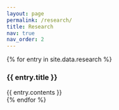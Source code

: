 ```yaml
---
layout: page
permalink: /research/
title: Research
nav: true
nav_order: 2
---
```


{% for entry in site.data.research %}
<div class="card mt-3 p-3">
  <h3 class="card-title font-weight-medium">{{ entry.title }}</h3>
  <div>
      {{ entry.contents }}
  </div>
</div>
{% endfor %}